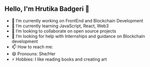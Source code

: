 ## Hello, I'm Hrutika Badgeri 👋

- 🔭 I’m currently working on FrontEnd and Blockchain Development
- 🌱 I’m currently learning JavaScript, React, Web3
- 👯 I’m looking to collaborate on open source projects 
- 🤔 I’m looking for help with Internships and guidance on Blockchain development 
- 📫 How to reach me: 
- 😄 Pronouns: She/Her
- ⚡ Hobbies: I like reading books and creating art 

